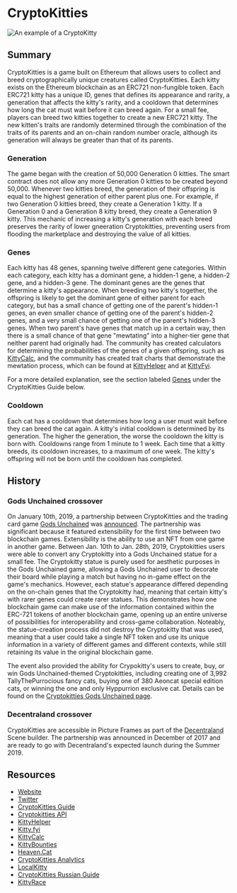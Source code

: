 # CryptoKitties

![An example of a CryptoKitty](https://www.cryptokitties.co/images/kitty-eth.svg)

## Summary

CryptoKitties is a game built on Ethereum that allows users to collect and breed cryptographically unique creatures called CryptoKitties. Each kitty exists on the Ethereum blockchain as an ERC721 non-fungible token. Each ERC721 kitty has a unique ID, genes that defines its appearance and rarity, a generation that affects the kitty's rarity, and a cooldown that determines how long the cat must wait before it can breed again. For a small fee, players can breed two kitties together to create a new ERC721 kitty. The new kitten's traits are randomly determined through the combination of the traits of its parents and an on-chain random number oracle, although its generation will always be greater than that of its parents.

### Generation

The game began with the creation of 50,000 Generation 0 kitties. The smart contract does not allow any more Generation 0 kitties to be created beyond 50,000. Whenever two kitties breed, the generation of their offspring is equal to the highest generation of either parent plus one. For example, if two Generation 0 kitties breed, they create a Generation 1 kitty. If a Generation 0 and a Generation 8 kitty breed, they create a Generation 9 kitty. This mechanic of increasing a kitty's generation with each breed preserves the rarity of lower gneeration Cryptokitties, preventing users from flooding the marketplace and destroying the value of all kitties.

### Genes

Each kitty has 48 genes, spanning twelve different gene categories. Within each category, each kitty has a dominant gene, a hidden-1 gene, a hidden-2 gene, and a hidden-3 gene. The dominant genes are the genes that determine a kitty's appearance. When breeding two kitty's together, the offspring is likely to get the dominant gene of either parent for each category, but has a small chance of getting one of the parent's hidden-1 genes, an even smaller chance of getting one of the parent's hidden-2 genes, and a very small chance of getting one of the parent's hidden-3 genes. When two parent's have genes that match up in a certain way, then there is a small chance of that gene "mewtating" into a higher-tier gene that neither parent had originally had. The community has created calculators for determining the probabilities of the genes of a given offspring, such as [KittyCalc](https://kittycalc.co), and the community has created trait charts that demonstrate the mewtation process, which can be found at [KittyHelper](https://kittyhelper.co/tools/traits/) and at [KittyFyi](https://www.kitty.fyi/trait-charts).

For a more detailed explanation, see the section labeled [Genes](https://guide.cryptokitties.co/guide/cat-features/genes) under the CryptoKitties Guide below.

### Cooldown

Each cat has a cooldown that determines how long a user must wait before they can breed the cat again. A kitty's initial cooldown is determined by its generation. The higher the generation, the worse the cooldown the kitty is born with. Cooldowns range from 1 minute to 1 week. Each time that a kitty breeds, its cooldown increases, to a maximum of one week. The kitty's offspring will not be born until the cooldown has completed.

## History

### Gods Unchained crossover

On January 10th, 2019, a partnership between CryptoKitties and the trading card game [Gods Unchained](https://docs.ethhub.io/built-on-ethereum/games/gods-unchained) was [announced](https://medium.com/@fuelgames/cryptokitties-x-gods-unchained-7f69c80b5e5b). The partnership was significant because it featured extensibility for the first time between two blockchain games. Extensibility is the ability to use an NFT from one game in another game. Between Jan. 10th to Jan. 28th, 2019, Cryptokitties users were able to convert any Cryptokitty into a Gods Unchained statue for a small fee. The Cryptokitty statue is purely used for aesthetic purposes in the Gods Unchained game, allowing a Gods Unchained user to decorate their board while playing a match but having no in-game effect on the game's mechanics. However, each statue's appearance differed depending on the on-chain genes that the Cryptokitty had, meaning that certain kitty's with rarer genes could create rarer statues. This demonstrates how one blockchain game can make use of the information contained within the ERC-721 tokens of another blockchain game, opening up an entire universe of possibilities for interoperability and cross-game collaboration. Noteably, the statue-creation process did not destroy the Cryptokitty that was used, meaning that a user could take a single NFT token and use its unique information in a variety of different games and different contexts, while still retaining its value in the original blockchain game.

The event also provided the ability for Crypokitty's users to create, buy, or win Gods Unchained-themed Cryptokitties, including creating one of 3,992 TallyThePurrocious fancy cats, buying one of 380 Aeoncat special edition cats, or winning the one and only Hyppurrion exclusive cat. Details can be found on the [Cryptokitties Gods Unchained page](https://www.cryptokitties.co/gods-unchained).

### Decentraland crossover

CryptoKitties are accessible in Picture Frames as part of the [Decentraland](https://docs.ethhub.io/built-on-ethereum/collectables/decentraland/) Scene builder. The partnership was announced in December of 2017 and are ready to go with Decentraland's expected launch during the Summer 2019.

## Resources

* [Website](https://www.cryptokitties.co/)
* [Twitter](https://twitter.com/cryptokitties)
* [CryptoKitties Guide](https://guide.cryptokitties.co/guide/)
* [Cryptokitties API](https://docs.api.cryptokitties.co/)
* [KittyHelper](https://kittyhelper.co/)
* [Kitty.fyi](https://www.kitty.fyi/getting-started)
* [KittyCalc](https://kittycalc.co)
* [KittyBounties](https://kittybounties.com/)
* [Heaven.Cat](https://heaven.cat/)
* [CryptoKitties Analytics](https://www.curiousgiraffe.io/cryptokitties/)
* [LocalKitty](https://localkitty.co/)
* [CryptoKitties Russian Guide](https://blog.kotobaza.co/)
* [KittyRace](https://kittyrace.com/)

